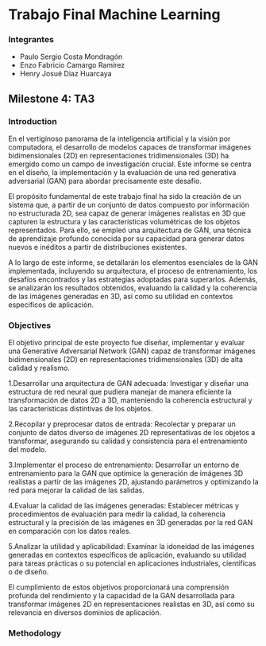 # Trabajo Final Machine Learning
### Integrantes
- Paulo Sergio Costa Mondragón 
- Enzo Fabricio Camargo Ramírez
- Henry Josué Diaz Huarcaya
## Milestone 4: TA3
### Introduction

En el vertiginoso panorama de la inteligencia artificial y la visión por computadora, el desarrollo de modelos capaces de transformar imágenes bidimensionales (2D) en representaciones tridimensionales (3D) ha emergido como un campo de investigación crucial. Este informe se centra en el diseño, la implementación y la evaluación de una red generativa adversarial (GAN) para abordar precisamente este desafío.

El propósito fundamental de este trabajo final ha sido la creación de un sistema que, a partir de un conjunto de datos compuesto por información no estructurada 2D, sea capaz de generar imágenes realistas en 3D que capturen la estructura y las características volumétricas de los objetos representados. Para ello, se empleó una arquitectura de GAN, una técnica de aprendizaje profundo conocida por su capacidad para generar datos nuevos e inéditos a partir de distribuciones existentes.

A lo largo de este informe, se detallarán los elementos esenciales de la GAN implementada, incluyendo su arquitectura, el proceso de entrenamiento, los desafíos encontrados y las estrategias adoptadas para superarlos. Además, se analizarán los resultados obtenidos, evaluando la calidad y la coherencia de las imágenes generadas en 3D, así como su utilidad en contextos específicos de aplicación.

### Objectives

El objetivo principal de este proyecto fue diseñar, implementar y evaluar una Generative Adversarial Network (GAN) capaz de transformar imágenes bidimensionales (2D) en representaciones tridimensionales (3D) de alta calidad y realismo.

1.Desarrollar una arquitectura de GAN adecuada: Investigar y diseñar una estructura de red neural que pudiera manejar de manera eficiente la transformación de datos 2D a 3D, manteniendo la coherencia estructural y las características distintivas de los objetos.

2.Recopilar y preprocesar datos de entrada: Recolectar y preparar un conjunto de datos diverso de imágenes 2D representativas de los objetos a transformar, asegurando su calidad y consistencia para el entrenamiento del modelo.

3.Implementar el proceso de entrenamiento: Desarrollar un entorno de entrenamiento para la GAN que optimice la generación de imágenes 3D realistas a partir de las imágenes 2D, ajustando parámetros y optimizando la red para mejorar la calidad de las salidas.

4.Evaluar la calidad de las imágenes generadas: Establecer métricas y procedimientos de evaluación para medir la calidad, la coherencia estructural y la precisión de las imágenes en 3D generadas por la red GAN en comparación con los datos reales.

5.Analizar la utilidad y aplicabilidad: Examinar la idoneidad de las imágenes generadas en contextos específicos de aplicación, evaluando su utilidad para tareas prácticas o su potencial en aplicaciones industriales, científicas o de diseño.

El cumplimiento de estos objetivos proporcionará una comprensión profunda del rendimiento y la capacidad de la GAN desarrollada para transformar imágenes 2D en representaciones realistas en 3D, así como su relevancia en diversos dominios de aplicación.

### Methodology
